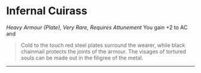 # Infernal Cuirass
*Heavy Armour (Plate), Very Rare, Requires Attunement*
You gain +2 to AC and 

> Cold to the touch red steel plates surround the wearer, while black chainmail protects the joints of the armour. The visages of tortured souls can be made out in the filigree of the metal.

---
